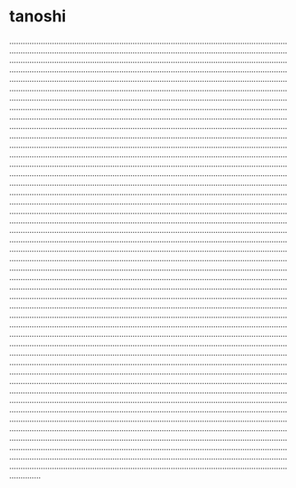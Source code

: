 # tanoshi
......................................................................................................................................................................................................................................................................................................................................................................................................................................................................................................................................................................................................................................................................................................................................................................................................................................................................................................................................................................................................................................................................................................................................................................................................................................................................................................................................................................................................................................................................................................................................................................................................................................................................................................................................................................................................................................................................................................................................................................................................................................................................................................................................................................................................................................................................................................................................................................................................................................................................................................................................................................................................................................................................................................................................................................................................................................................................................................................................................................................................................................................................................................................................................................................................................................................................................................................................................................................................................................................................................................................................................................................................................................................................................................................................................................................................................................................................................................................................................................................................................................................................................................................................................................................................................................................................................................................................................................................................................................................................................................................................................................................................................................................................................................................................................................................................................................................................................................................................................................................................................................................................................................................................................................................................................................................................................................................................................................................................................................................................................................................................................................................................................................................................................................................................................................................................................................................................................................................................................